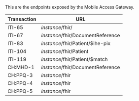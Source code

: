 This are the endpoints exposed by the Mobile Access Gateway.

| Transaction          | URL                                                   |
|----------------------|-------------------------------------------------------|
| ITI-65               | _instance_/fhir/                                      |
| ITI-67               | _instance_/fhir/DocumentReference                     |
| ITI-83               | _instance_/fhir/Patient/$ihe-pix                      |
| ITI-104              | _instance_/fhir/Patient                               |
| ITI-119              | _instance_/fhir/Patient/$match                        |
| CH:MHD-1             | _instance_/fhir/DocumentReference                     | 
| CH:PPQ-3             | _instance_/fhir                                       |
| CH:PPQ-4             | _instance_/fhir                                       |
| CH:PPQ-5             | _instance_/fhir                                       |
